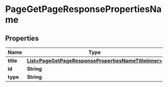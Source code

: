 

# PageGetPageResponsePropertiesName


## Properties

| Name | Type | Description | Notes |
|------------ | ------------- | ------------- | -------------|
|**title** | [**List&lt;PageGetPageResponsePropertiesNameTitleInner&gt;**](PageGetPageResponsePropertiesNameTitleInner.md) |  |  [optional] |
|**id** | **String** |  |  [optional] |
|**type** | **String** |  |  [optional] |



